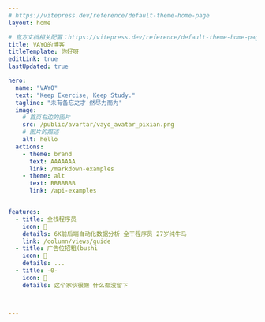 ```yaml
---
# https://vitepress.dev/reference/default-theme-home-page
layout: home

# 官方文档相关配置：https://vitepress.dev/reference/default-theme-home-page
title: VAYO的博客
titleTemplate: 你好呀
editLink: true
lastUpdated: true

hero:
  name: "VAYO"
  text: "Keep Exercise, Keep Study."
  tagline: "未有备忘之才 然尽力而为"
  image:
    # 首页右边的图片
    src: /public/avartar/vayo_avatar_pixian.png
    # 图片的描述
    alt: hello   
  actions:
    - theme: brand
      text: AAAAAAA
      link: /markdown-examples
    - theme: alt
      text: BBBBBBB
      link: /api-examples


features:
  - title: 全栈程序员
    icon: 🧩
    details: 6K前后端自动化数据分析 全干程序员 27岁纯牛马
    link: /column/views/guide
  - title: 广告位招租(bushi
    icon: 🧩
    details: ...
  - title: -0-
    icon: 🧩
    details: 这个家伙很懒 什么都没留下



---
```


<!-- 自定义组件 -->
<script setup>
import home from '/.vitepress/components/home.vue';
</script>
<home />

